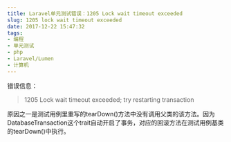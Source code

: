 ```yaml
---
title: Laravel单元测试错误：1205 Lock wait timeout exceeded
slug: 1205 lock wait timeout exceeded
date: 2017-12-22 15:47:32
tags:
- 编程
- 单元测试
- php
- Laravel/Lumen
- 计算机
---
```

错误信息：

> 1205 Lock wait timeout exceeded; try restarting transaction

原因之一是测试用例里重写的tearDown()方法中没有调用父类的该方法。因为DatabaseTransaction这个trait自动开启了事务，对应的回滚方法在测试用例基类的tearDown()中执行。


